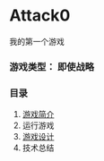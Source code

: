 # Attack0
我的第一个游戏

### 游戏类型： 即使战略

### 目录
1. [游戏简介](https://github.com/lymhhhh/Attack0/blob/master/Files/%E7%AE%80%E4%BB%8B.md)
2. 运行游戏
3. [游戏设计](https://github.com/lymhhhh/Attack0/blob/master/Files/Design/%E6%B8%B8%E6%88%8F%E8%AE%BE%E8%AE%A1%E6%80%BB%E7%BA%B2.md)
4. 技术总结
